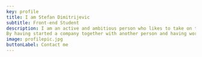 ```yaml
---
key: profile
title: I am Stefan Dimitrijevic
subtitle: Front-end Student
description: I am an active and ambitious person who likes to take on tasks with different degrees of responsibility and difficulty. I have a strong sense of service and enjoy meeting and working with new people. People who know me see me as an open and happy person who likes to get to know new people. I'm good at taking in new information and learning new things.
By having started a company together with another person and having worked a lot in a group through previous experiences, I have learned a lot about willingness to cooperate and co-operation. I think this is both instructive and interesting as more than 1 brain usually works best. Right now I am studying to be a Frontend developer at EC education in Helsingborg where I have a passion for programming
image: profilepic.jpg
buttonLabel: Contact me
---
```

